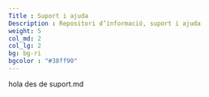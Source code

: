 ```yaml
---
Title : Suport i ajuda
Description : Repositori d’informació, suport i ajuda
weight: 5
col_md: 2
col_lg: 2
bg: bg-ri
bgcolor : "#38ff90"
---
```

hola des de suport.md